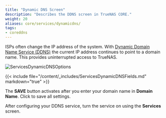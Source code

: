 ```yaml
---
title: "Dynamic DNS Screen"
description: "Describes the DDNS screen in TrueNAS CORE."
weight: 20
aliases: core/services/dynamicdns/
tags:
- coreddns
---
```


ISPs often change the IP address of the system. With [Dynamic Domain Name Service (DDNS)](https://tools.ietf.org/html/rfc2136) the current IP address continues to point to a domain name. This provides uninterrupted access to TrueNAS.

![ServicesDynamicDNSOptions](/images/CORE/Services/ServicesDynamicDNSOptions.png "Dynamic DNS Service Options")

{{< include file="/content/_includes/ServicesDynamicDNSFields.md" markdown="true" >}}

The **SAVE** button activates after you enter your domain name in **Domain Name**. Click to save all settings.

After configuring your DDNS service, turn the service on using the **Services** screen.
